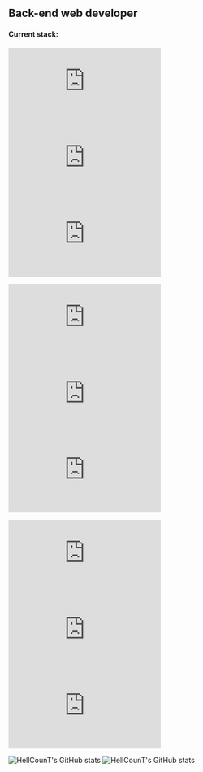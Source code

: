 ## Back-end web developer

#### Current stack:


[![nodeJS](https://icon-icons.com/downloadimage.php?id=146411&root=2415/ICO/128/&file=nodejs_original_logo_icon_146411.ico)](https://nodejs.org/en/docs)
[![JavaScript](https://icon-icons.com/downloadimage.php?id=130900&root=2108/ICO/512/&file=javascript_icon_130900.ico)](https://developer.mozilla.org/en-US/docs/Web/JavaScript)
[![TypeScript](https://icon-icons.com/downloadimage.php?id=146317&root=2415/ICO/128/&file=typescript_original_logo_icon_146317.ico)](https://www.typescriptlang.org)

[![express](https://icon-icons.com/downloadimage.php?id=169185&root=2699/PNG/128/&file=expressjs_logo_icon_169185.png)](https://expressjs.com/)
[![nestJS](https://icon-icons.com/downloadimage.php?id=168087&root=2699/ICO/128/&file=nestjs_logo_icon_168087.ico)](https://nestjs.com)
[![jest](https://icon-icons.com/downloadimage.php?id=130514&root=2107/ICO/128/&file=file_type_jest_icon_130514.ico)](https://jestjs.io/)

[![mongoDB](https://icon-icons.com/downloadimage.php?id=146425&root=2415/ICO/128/&file=mongodb_original_wordmark_logo_icon_146425.ico)](https://www.mongodb.com/)
[![SQL](https://icon-icons.com/downloadimage.php?id=57633&root=628/ICO/128/&file=sql-file-black-rounded-rectangular-interface-symbol_icon-icons.com_57633.ico)](https://www.w3schools.com/sql/)
[![postgreSQL](https://icon-icons.com/downloadimage.php?id=146390&root=2415/ICO/128/&file=postgresql_plain_wordmark_logo_icon_146390.ico)](https://www.postgresql.org/)

![HellCounT's GitHub stats](https://github-readme-stats-sigma-five.vercel.app/api?username=HellCounT&show_icons=true&theme=gruvbox&count_private=true&hide_border=true&line_height=40)
![HellCounT's GitHub stats](https://github-readme-stats-sigma-five.vercel.app/api/top-langs/?username=HellCounT&layout=large&theme=gruvbox&hide_border=true)

<!--
**HellCounT/HellCounT** is a ✨ _special_ ✨ repository because its `README.md` (this file) appears on your GitHub profile.

Here are some ideas to get you started:

- 🔭 I’m currently working on ...
- 🌱 I’m currently learning ...
- 👯 I’m looking to collaborate on ...
- 🤔 I’m looking for help with ...
- 💬 Ask me about ...
- 📫 How to reach me: ...
- 😄 Pronouns: ...
- ⚡ Fun fact: ...
-->
